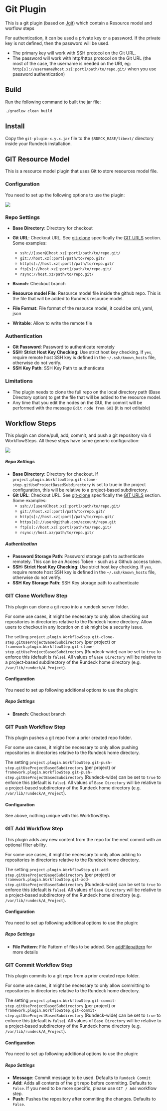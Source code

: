 # Git Plugin

This is a git plugin (based on [Jgit](https://www.eclipse.org/jgit/)) which contain a Resource model and worflow steps

For authentication, it can be used a private key or a password.
If the private key is not defined, then the password will be used. 

* The primary key will work with SSH protocol on the Git URL. 
* The password will work with http/https protocol on the Git URL (the most of the case, the username is needed on the URI, eg: `http[s]://username@host.xz[:port]/path/to/repo.git/`  when you use password authentication)


## Build

Run the following command to built the jar file:

```
./gradlew clean build
```

## Install

Copy the `git-plugin-x.y.x.jar` file to the `$RDECK_BASE/libext/` directory inside your Rundeck installation.


## GIT Resource Model

This is a resource model plugin that uses Git to store resources model file.

### Configuration

You need to set up the following options to use the plugin:

![](images/resource_model.png)

### Repo Settings

* **Base Directory**: Directory for checkout
* **Git URL**: Checkout URL.
    See [git-clone](https://www.kernel.org/pub/software/scm/git/docs/git-clone.html)
    specifically the [GIT URLS](https://www.kernel.org/pub/software/scm/git/docs/git-clone.html#URLS) section.
    Some examples:
    * `ssh://[user@]host.xz[:port]/path/to/repo.git/`
    * `git://host.xz[:port]/path/to/repo.git/`
    * `http[s]://host.xz[:port]/path/to/repo.git/`
    * `ftp[s]://host.xz[:port]/path/to/repo.git/`
    * `rsync://host.xz/path/to/repo.git/`

* **Branch**: Checkout branch
* **Resource model File**: Resource model file inside the github repo. This is the file that will be added to Rundeck resource model.
* **File Format**:  File format of the resource model, it could be xml, yaml, json
* **Writable**: Allow to write the remote file

### Authentication

* **Git Password**: Password to authenticate remotely
* **SSH: Strict Host Key Checking**: Use strict host key checking.
If `yes`, require remote host SSH key is defined in the `~/.ssh/known_hosts` file, otherwise do not verify.
* **SSH Key Path**: SSH Key Path to authenticate

### Limitations

* The plugin needs to clone the full repo on the local directory path (Base Directory option) to get the file that will be added to the resource model.
* Any time that you edit the nodes on the GUI, the commit will be performed with the message `Edit node from GUI`  (it is not editable)

## Workflow Steps

This plugin can clone/pull, add, commit, and push a git repository via 4 WorkflowSteps. All these steps have some generic configuration:

![](images/clone-workflow-step.png)

##### Repo Settings

* **Base Directory**: Directory for checkout. If `project.plugin.WorkflowStep.git-clone-step.gitUseProjectBasedSubdirectory` is set to true in the project configuration, this will be relative to a project-based subdirectory.
* **Git URL**: Checkout URL.
    See [git-clone](https://www.kernel.org/pub/software/scm/git/docs/git-clone.html)
    specifically the [GIT URLS](https://www.kernel.org/pub/software/scm/git/docs/git-clone.html#URLS) section.
    Some examples:
    * `ssh://[user@]host.xz[:port]/path/to/repo.git/`
    * `git://host.xz[:port]/path/to/repo.git/`
    * `http[s]://host.xz[:port]/path/to/repo.git/`
    * `https[s]://user@github.com/account/repo.git`
    * `ftp[s]://host.xz[:port]/path/to/repo.git/`
    * `rsync://host.xz/path/to/repo.git/`

##### Authentication

* **Password Storage Path**: Password storage path to authenticate remotely. This can be an Access Token - such as a Github access token.
* **SSH: Strict Host Key Checking**: Use strict host key checking.
If `yes`, require remote host SSH key is defined in the `~/.ssh/known_hosts` file, otherwise do not verify.
* **SSH Key Storage Path**: SSH Key storage path to authenticate

### GIT Clone Workflow Step

This plugin can clone a git repo into a rundeck server folder.

For some use cases, it might be necessary to only allow checking out repositories in directories relative to the Rundeck home directory.
Allow users to checkout in any location on disk might be a security issue.

The setting `project.plugin.WorkflowStep.git-clone-step.gitUseProjectBasedSubdirectory` (per project) or  `framework.plugin.WorkflowStep.git-clone-step.gitUseProjectBasedSubdirectory` (Rundeck-wide)
can be set to `true` to enforce this (default is `false`). All values of `Base Directory` will be relative to a project-based subdirectory of the Rundeck home directory (e.g. `/var/lib/rundeck/A_Project`).

#### Configuration

You need to set up following additional options to use the plugin:

##### Repo Settings

* **Branch**: Checkout branch


### GIT Push Workflow Step

This plugin pushes a git repo from a prior created repo folder.

For some use cases, it might be necessary to only allow pushing repositories in directories relative to the Rundeck home directory.

The setting `project.plugin.WorkflowStep.git-push-step.gitUseProjectBasedSubdirectory` (per project) or  `framework.plugin.WorkflowStep.git-push-step.gitUseProjectBasedSubdirectory` (Rundeck-wide)
can be set to `true` to enforce this (default is `false`). All values of `Base Directory` will be relative to a project-based subdirectory of the Rundeck home directory (e.g. `/var/lib/rundeck/A_Project`).

#### Configuration

See above, nothing unique with this WorkflowStep.

### GIT Add Workflow Step

This plugin adds any new content from the repo for the next commit with an optional filter ability.

For some use cases, it might be necessary to only allow adding to repositories in directories relative to the Rundeck home directory.

The setting `project.plugin.WorkflowStep.git-add-step.gitUseProjectBasedSubdirectory` (per project) or  `framework.plugin.WorkflowStep.git-add-step.gitUseProjectBasedSubdirectory` (Rundeck-wide)
can be set to `true` to enforce this (default is `false`). All values of `Base Directory` will be relative to a project-based subdirectory of the Rundeck home directory (e.g. `/var/lib/rundeck/A_Project`).

#### Configuration

You need to set up following additional options to use the plugin:

##### Repo Settings

* **File Pattern**: File Pattern of files to be added. See [addFilepattern](http://archive.eclipse.org/jgit/docs/jgit-2.0.0.201206130900-r/apidocs/org/eclipse/jgit/api/AddCommand.html#addFilepattern(java.lang.String)) for more details

### GIT Commit Workflow Step

This plugin commits to a git repo from a prior created repo folder.

For some use cases, it might be necessary to only allow committing to repositories in directories relative to the Rundeck home directory.

The setting `project.plugin.WorkflowStep.git-commit-step.gitUseProjectBasedSubdirectory` (per project) or  `framework.plugin.WorkflowStep.git-commit-step.gitUseProjectBasedSubdirectory` (Rundeck-wide)
can be set to `true` to enforce this (default is `false`). All values of `Base Directory` will be relative to a project-based subdirectory of the Rundeck home directory (e.g. `/var/lib/rundeck/A_Project`).

#### Configuration

You need to set up following additional options to use the plugin:

##### Repo Settings

* **Message**: Commit message to be used. Defaults to `Rundeck Commit`
* **Add**: Adds all contents of the git repo before commiting. Defaults to `False`. If you need to be more specific, please use `GIT / Add` workflow step.
* **Push**: Pushes the repository after commiting the changes. Defaults to `False`.